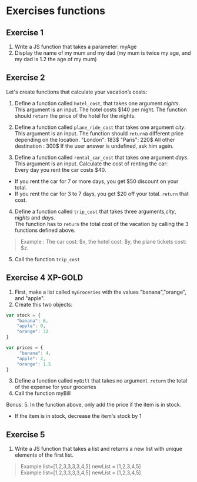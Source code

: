<!---Taggs=["functions"]--->

# Exercises functions

## Exercise 1
1. Write a JS function that takes a parameter: myAge
2. Display the name of my mum and my dad (my mum is twice my age, and my dad is 1.2 the age of my mum)

 
## Exercise 2
Let's create functions that calculate your vacation’s costs: 

1. Define a function called `hotel_cost`, that takes one argument *nights*. This argument is an input. 
The hotel costs $140 per night.  The function should `return` the price of the hotel for the nights. 

2. Define a function called `plane_ride_cost` that takes one argument *city*. This argument is an input. 
The function should `return`a different price depending on the location. 
    "London": 183$ 
    "Paris": 220$ 
    All other destination : 300$ 
If the user answer is undefined, ask him again.

3. Define a function called `rental_car_cost` that takes one argument *days*. This argument is an input. 
Calculate the cost of renting the car:  
Every day you rent the car costs $40.

* If you rent the car for 7 or more days, you get $50 discount on your total. 
* If you rent the car for 3 to 7 days, you get $20 off your total. 
`return` that cost. 

4. Define a function called `trip_cost` that takes three arguments,*city*, *nights* and *days*.  
The function has to `return` the total cost of the vacation by calling the 3 functions defined above. 
 
> Example : The car cost: $x, the hotel cost: $y, the plane tickets cost: $z. 
 
5. Call the function `trip_cost` 

## Exercise 4 XP-GOLD
1. First, make a list called `myGroceries` with the values "banana","orange", and "apple". 
2. Create this two objects: 

```javascript
var stock = { 
    "banana": 6, 
    "apple": 0, 
    "orange": 32 
}  

var prices = {    
     "banana": 4, 
    "apple": 2, 
    "orange": 1.5 
} 
```

3. Define a function called `myBill` that takes no argument. `return` the total of the expense for your groceries  
4. Call the function myBill 

Bonus: 
5. In the function above, only add the price if the item is in stock. 
* If the item is in stock, decrease the item's stock by 1

 
## Exercise 5
1. Write a JS function that takes a list and returns a new list with unique elements of the first list.  
> Example list=[1,2,3,3,3,3,4,5] newList = [1,2,3,4,5]  
> Example list=[1,2,3,3,3,3,4,5] newList = [1,2,3,4,5]  
